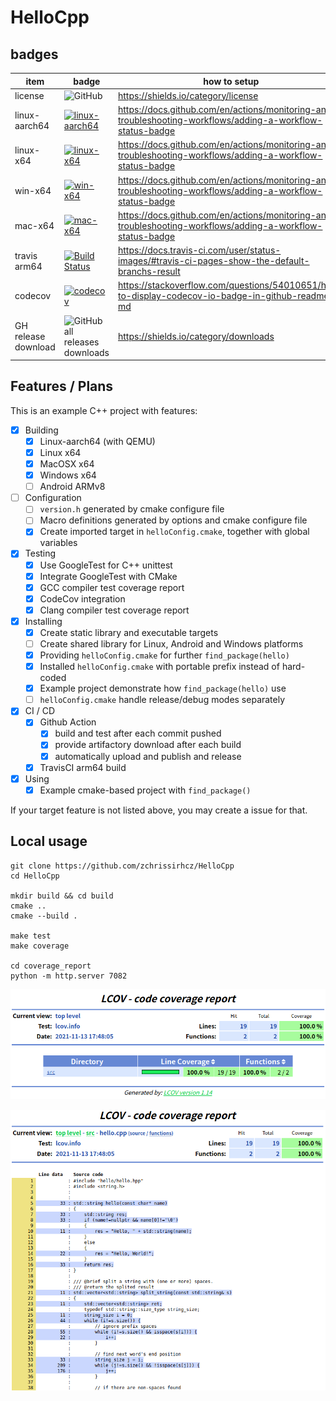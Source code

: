 # HelloCpp

## badges

| item    | badge | how to setup |
| ------- | ----- | ------------- |
| license | ![GitHub](https://img.shields.io/github/license/zchrissirhcz/HelloCpp) | https://shields.io/category/license |
| linux-aarch64 | [![linux-aarch64](https://github.com/zchrissirhcz/HelloCpp/actions/workflows/linux-aarch64.yml/badge.svg?branch=main&event=push)](https://github.com/zchrissirhcz/HelloCpp/actions/workflows/linux-aarch64.yml) | https://docs.github.com/en/actions/monitoring-and-troubleshooting-workflows/adding-a-workflow-status-badge |
| linux-x64 | [![linux-x64](https://github.com/zchrissirhcz/HelloCpp/actions/workflows/linux-x64.yml/badge.svg?branch=main&event=push)](https://github.com/zchrissirhcz/HelloCpp/actions/workflows/linux-x64.yml) | https://docs.github.com/en/actions/monitoring-and-troubleshooting-workflows/adding-a-workflow-status-badge |
| win-x64 | [![win-x64](https://github.com/zchrissirhcz/HelloCpp/actions/workflows/windows-x64.yml/badge.svg?branch=main&event=push)](https://github.com/zchrissirhcz/HelloCpp/actions/workflows/windows-x64.yml) | https://docs.github.com/en/actions/monitoring-and-troubleshooting-workflows/adding-a-workflow-status-badge |
| mac-x64 | [![mac-x64](https://github.com/zchrissirhcz/HelloCpp/actions/workflows/mac-x64.yml/badge.svg?branch=main&event=push)](https://github.com/zchrissirhcz/HelloCpp/actions/workflows/mac-x64.yml) | https://docs.github.com/en/actions/monitoring-and-troubleshooting-workflows/adding-a-workflow-status-badge |
| travis arm64 | [![Build Status](https://app.travis-ci.com/zchrissirhcz/HelloCpp.svg?branch=main)](https://app.travis-ci.com/zchrissirhcz/HelloCpp) | https://docs.travis-ci.com/user/status-images/#travis-ci-pages-show-the-default-branchs-result |
| codecov | [![codecov](https://codecov.io/gh/zchrissirhcz/HelloCpp/branch/main/graph/badge.svg?token=HS14GFI50W)](https://codecov.io/gh/zchrissirhcz/HelloCpp) | https://stackoverflow.com/questions/54010651/how-to-display-codecov-io-badge-in-github-readme-md |
| GH release download | ![GitHub all releases downloads](https://img.shields.io/github/downloads/zchrissirhcz/HelloCpp/total) | https://shields.io/category/downloads |


## Features / Plans
This is an example C++ project with features:

- [x] Building
    - [x] Linux-aarch64 (with QEMU)
    - [x] Linux x64
    - [x] MacOSX x64
    - [x] Windows x64
    - [ ] Android ARMv8

- [ ] Configuration
    - [ ] `version.h` generated by cmake configure file
    - [ ] Macro definitions generated by options and cmake configure file
    - [x] Create imported target in `helloConfig.cmake`, together with global variables

- [x] Testing
    - [x] Use GoogleTest for C++ unittest
    - [x] Integrate GoogleTest with CMake
    - [x] GCC compiler test coverage report
    - [x] CodeCov integration
    - [x] Clang compiler test coverage report

- [x] Installing
    - [x] Create static library and executable targets
    - [ ] Create shared library for Linux, Android and Windows platforms
    - [x] Providing `helloConfig.cmake` for further `find_package(hello)`
    - [x] Installed `helloConfig.cmake` with portable prefix instead of hard-coded
    - [x] Example project demonstrate how `find_package(hello)` use
    - [ ] `helloConfig.cmake` handle release/debug modes separately

- [x] CI / CD
    - [x] Github Action
        - [x] build and test after each commit pushed
        - [x] provide artifactory download after each build
        - [x] automatically upload and publish and release
    - [x] TravisCI arm64 build

- [x] Using
    - [x] Example cmake-based project with `find_package()`

If your target feature is not listed above, you may create a issue for that.

## Local usage
```
git clone https://github.com/zchrissirhcz/HelloCpp
cd HelloCpp

mkdir build && cd build
cmake ..
cmake --build .

make test
make coverage

cd coverage_report
python -m http.server 7082
```
![](snapshots/coverage1.png)

![](snapshots/coverage2.png)